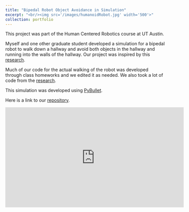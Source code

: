 ```yaml
---
title: "Bipedal Robot Object Avoidance in Simulation"
excerpt: "<br/><img src='/images/humanoidRobot.jpg' width='500'>"
collection: portfolio
---
```


This project was part of the Human Centered Robotics course at UT Austin. 

Myself and one other graduate student developed a simulation for a bipedal robot to walk down a hallway and avoid both objects in the hallway and running into the walls of the hallway. Our project was inspired by this [research](https://ut-austin-rpl.github.io/PRELUDE/).

Much of our code for the actual walking of the robot was developed through class homeworks and we edited it as needed. We also took a lot of code from the [research](https://ut-austin-rpl.github.io/PRELUDE/).

This simulation was developed using [PyBullet](https://pybullet.org/wordpress/).

Here is a link to our [repository](https://github.com/gippertexas/Stein_Alkis_HCR/tree/updated_navigation?tab=readme-ov-file).

<iframe width="560" height="315" src="https://www.youtube.com/embed/XBvdOm2OkDU" title="YouTube video player" frameborder="0" allow="accelerometer; autoplay; clipboard-write; encrypted-media; gyroscope; picture-in-picture" allowfullscreen></iframe>
